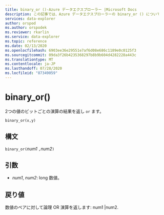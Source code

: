 ```yaml
---
title: binary_or ()-Azure データエクスプローラー |Microsoft Docs
description: この記事では、Azure データエクスプローラーの binary_or () について説明します。
services: data-explorer
author: orspod
ms.author: orspodek
ms.reviewer: rkarlin
ms.service: data-explorer
ms.topic: reference
ms.date: 02/13/2020
ms.openlocfilehash: 6903ee36e29551e7af6d08e686c1189e0c0125f3
ms.sourcegitcommit: 09da3f26b4235368297b8b9b604d4282228a443c
ms.translationtype: MT
ms.contentlocale: ja-JP
ms.lasthandoff: 07/28/2020
ms.locfileid: "87349059"
---
```

# <a name="binary_or"></a>binary_or()

2つの値のビットごとの演算の結果を返し `or` ます。 

```kusto
binary_or(x,y)
```

## <a name="syntax"></a>構文

`binary_or(`*num1* `,`*num2*`)`

## <a name="arguments"></a>引数

* *num1*, *num2*: long 数値。

## <a name="returns"></a>戻り値

数値のペアに対して論理 OR 演算を返します: num1 |num2.